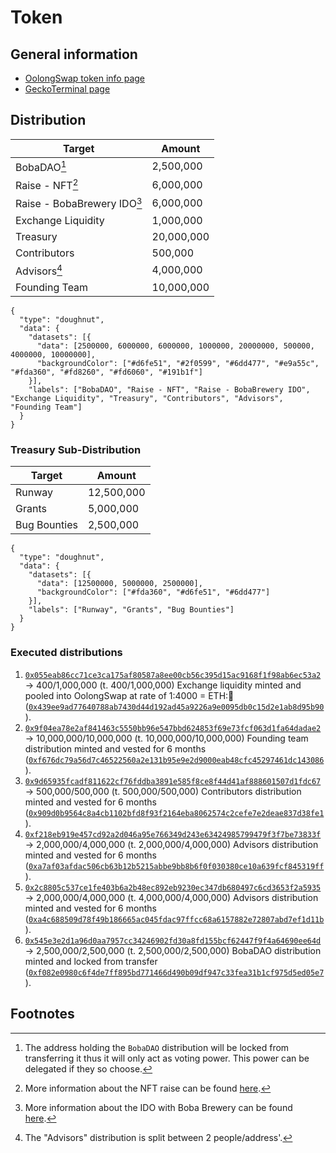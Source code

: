 # Token

## General information

 - [OolongSwap token info page](https://info.oolongswap.com/#/token/0xf08ad7c3f6b1c6843ba027ad54ed8ddb6d71169b)
 - [GeckoTerminal page](https://geckoterminal.com/boba/pools/0xce9f38532b3d1e00a88e1f3347601dbc632e7a82)

## Distribution

|            Target             |   Amount   |
| ----------------------------- | ---------- |
|          BobaDAO[^1]          |  2,500,000 |
|        Raise - NFT[^2]        |  6,000,000 |
|  Raise - BobaBrewery IDO[^3]  |  6,000,000 |
|       Exchange Liquidity      |  1,000,000 |
|            Treasury           | 20,000,000 |
|          Contributors         |   500,000  |
|          Advisors[^4]         |  4,000,000 |
|         Founding Team         | 10,000,000 |

```chart
{
  "type": "doughnut",
  "data": {
    "datasets": [{
      "data": [2500000, 6000000, 6000000, 1000000, 20000000, 500000, 4000000, 10000000],
      "backgroundColor": ["#d6fe51", "#2f0599", "#6dd477", "#e9a55c", "#fda360", "#fd8260", "#fd6060", "#191b1f"]
    }],
    "labels": ["BobaDAO", "Raise - NFT", "Raise - BobaBrewery IDO", "Exchange Liquidity", "Treasury", "Contributors", "Advisors", "Founding Team"]
  }
}
```

### Treasury Sub-Distribution

|    Target    |   Amount   |
| ------------ | ---------- |
|    Runway    | 12,500,000 |
|    Grants    | 5,000,000  |
| Bug Bounties | 2,500,000  |

```chart
{
  "type": "doughnut",
  "data": {
    "datasets": [{
      "data": [12500000, 5000000, 2500000],
      "backgroundColor": ["#fda360", "#d6fe51", "#6dd477"]
    }],
    "labels": ["Runway", "Grants", "Bug Bounties"]
  }
}
```

### Executed distributions

1. [`0x055eab86cc71ce3ca175af80587a8ee00cb56c395d15ac9168f1f98ab6ec53a2`](https://blockexplorer.boba.network/tx/0x055eab86cc71ce3ca175af80587a8ee00cb56c395d15ac9168f1f98ab6ec53a2/token-transfers) -> 400/1,000,000 (t. 400/1,000,000) Exchange liquidity minted and pooled into OolongSwap at rate of 1:4000 = ETH:🌊 ([`0x439ee9ad77640788ab7430d44d192ad45a9226a9e0095db0c15d2e1ab8d95b90`](https://blockexplorer.boba.network/tx/0x439ee9ad77640788ab7430d44d192ad45a9226a9e0095db0c15d2e1ab8d95b90/token-transfers)).
2. [`0x9f04ea78e2af841463c5550bb96e547bbd624853f69e73fcf063d1fa64dadae2`](https://blockexplorer.boba.network/tx/0x9f04ea78e2af841463c5550bb96e547bbd624853f69e73fcf063d1fa64dadae2/token-transfers) -> 10,000,000/10,000,000 (t. 10,000,000/10,000,000) Founding team distribution minted and vested for 6 months ([`0xf676dc79a56d7c46522560a2e131b95e9e2d9000eab48cfc45297461dc143086`](https://blockexplorer.boba.network/tx/0xf676dc79a56d7c46522560a2e131b95e9e2d9000eab48cfc45297461dc143086/internal-transactions)).
3. [`0x9d65935fcadf811622cf76fddba3891e585f8ce8f44d41af888601507d1fdc67`](https://blockexplorer.boba.network/tx/0x9d65935fcadf811622cf76fddba3891e585f8ce8f44d41af888601507d1fdc67/token-transfers) -> 500,000/500,000 (t. 500,000/500,000) Contributors distribution minted and vested for 6 months ([`0x909d0b9564c8a4cb1102bfd8f93f2164eba8062574c2cefe7e2deae837d38fe1`](https://blockexplorer.boba.network/tx/0x909d0b9564c8a4cb1102bfd8f93f2164eba8062574c2cefe7e2deae837d38fe1/internal-transactions)).
4. [`0xf218eb919e457cd92a2d046a95e766349d243e63424985799479f3f7be73833f`](https://blockexplorer.boba.network/tx/0xf218eb919e457cd92a2d046a95e766349d243e63424985799479f3f7be73833f/token-transfers) -> 2,000,000/4,000,000 (t. 2,000,000/4,000,000) Advisors distribution minted and vested for 6 months ([`0xa7af03afdac506cb63b12b5215abbe9bb8b6f0f030380ce10a639fcf845319ff`](https://blockexplorer.boba.network/tx/0xa7af03afdac506cb63b12b5215abbe9bb8b6f0f030380ce10a639fcf845319ff/internal-transactions)).
5. [`0x2c8805c537ce1fe403b6a2b48ec892eb9230ec347db680497c6cd3653f2a5935`](https://blockexplorer.boba.network/tx/0x2c8805c537ce1fe403b6a2b48ec892eb9230ec347db680497c6cd3653f2a5935/token-transfers) -> 2,000,000/4,000,000 (t. 4,000,000/4,000,000) Advisors distribution minted and vested for 6 months ([`0xa4c688509d78f49b186665ac045fdac97ffcc68a6157882e72807abd7ef1d11b`](https://blockexplorer.boba.network/tx/0xa4c688509d78f49b186665ac045fdac97ffcc68a6157882e72807abd7ef1d11b/internal-transactions)).
6. [`0x545e3e2d1a96d0aa7957cc34246902fd30a8fd155bcf62447f9f4a64690ee64d`](https://blockexplorer.boba.network/tx/0x545e3e2d1a96d0aa7957cc34246902fd30a8fd155bcf62447f9f4a64690ee64d/token-transfers) -> 2,500,000/2,500,000 (t. 2,500,000/2,500,000) BobaDAO distribution minted and locked from transfer ([`0xf082e0980c6f4de7ff895bd771466d490b09df947c33fea31b1cf975d5ed05e7`](https://blockexplorer.boba.network/tx/0xf082e0980c6f4de7ff895bd771466d490b09df947c33fea31b1cf975d5ed05e7/internal-transactions)).

## Footnotes

[^1]: The address holding the `BobaDAO` distribution will be locked from transferring it thus it will only act as voting power. This power can be delegated if they so choose.

[^2]: More information about the NFT raise can be found [here](./raise/NFT.html).

[^3]: More information about the IDO with Boba Brewery can be found [here](./raise/BobaBreweryIDO.html).

[^4]: The "Advisors" distribution is split between 2 people/address'.
